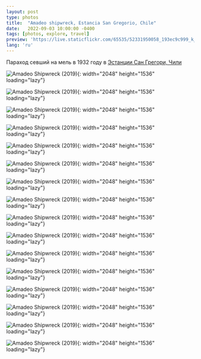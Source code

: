 ```yaml
---
layout: post
type: photos
title:  "Amadeo shipwreck, Estancia San Gregorio, Chile"
date:   2022-09-03 10:00:00 -0400
tags: [photos, explore, travel]
preview: 'https://live.staticflickr.com/65535/52331950058_193ec9c999_k_d.jpg'
lang: 'ru'
---
```


Параход севший на мель в 1932 году в [Эстанции Сан Грегори, Чили](/2022/04/03/estancia-san-gregorio)

<Frame src="https://www.google.com/maps/embed?pb=!1m14!1m12!1m3!1d8521.57252772595!2d-70.07039982819471!3d-52.56716723824692!2m3!1f0!2f0!3f0!3m2!1i1024!2i768!4f13.1!5e1!3m2!1sen!2sca!4v1649013752164!5m2!1sen!2sca" />

![Amadeo Shipwreck (2019)](https://live.staticflickr.com/65535/52331950058_193ec9c999_k.jpg){: width="2048" height="1536" loading="lazy"}

![Amadeo Shipwreck (2019)](https://live.staticflickr.com/65535/52332010554_d2d765981c_k.jpg){: width="2048" height="1536" loading="lazy"}

![Amadeo Shipwreck (2019)](https://live.staticflickr.com/65535/52332142610_40a42aa49e_k.jpg){: width="2048" height="1536" loading="lazy"}

![Amadeo Shipwreck (2019)](https://live.staticflickr.com/65535/52332010319_9002ccfa60_k.jpg){: width="2048" height="1536" loading="lazy"}

![Amadeo Shipwreck (2019)](https://live.staticflickr.com/65535/52331952643_77bea49ef0_k.jpg){: width="2048" height="1536" loading="lazy"}

![Amadeo Shipwreck (2019)](https://live.staticflickr.com/65535/52330755907_8efb85ba1b_k.jpg){: width="2048" height="1536" loading="lazy"}

![Amadeo Shipwreck (2019)](https://live.staticflickr.com/65535/52331714566_08d97eacd6_k.jpg){: width="2048" height="1536" loading="lazy"}

![Amadeo Shipwreck (2019)](https://live.staticflickr.com/65535/52330754487_e073c4637b_k.jpg){: width="2048" height="1536" loading="lazy"}

![Amadeo Shipwreck (2019)](https://live.staticflickr.com/65535/52331713761_7c6647d8b1_k.jpg){: width="2048" height="1536" loading="lazy"}

![Amadeo Shipwreck (2019)](https://live.staticflickr.com/65535/52331950533_471f3e1d6c_k.jpg){: width="2048" height="1536" loading="lazy"}

![Amadeo Shipwreck (2019)](https://live.staticflickr.com/65535/52330756072_ac727b9674_k.jpg){: width="2048" height="1536" loading="lazy"}

![Amadeo Shipwreck (2019)](https://live.staticflickr.com/65535/52331713501_7ee382d562_k.jpg){: width="2048" height="1536" loading="lazy"}

![Amadeo Shipwreck (2019)](https://live.staticflickr.com/65535/52331951538_c522db49e0_k.jpg){: width="2048" height="1536" loading="lazy"}

![Amadeo Shipwreck (2019)](https://live.staticflickr.com/65535/52332012824_bafcc17c54_k.jpg){: width="2048" height="1536" loading="lazy"}

![Amadeo Shipwreck (2019)](https://live.staticflickr.com/65535/52332141530_96f6f7c86a_k.jpg){: width="2048" height="1536" loading="lazy"}

![Amadeo Shipwreck (2019)](https://live.staticflickr.com/65535/52330756342_1ae8c22933_k.jpg){: width="2048" height="1536" loading="lazy"}
